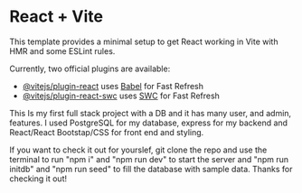 # React + Vite

This template provides a minimal setup to get React working in Vite with HMR and some ESLint rules.

Currently, two official plugins are available:

- [@vitejs/plugin-react](https://github.com/vitejs/vite-plugin-react/blob/main/packages/plugin-react/README.md) uses [Babel](https://babeljs.io/) for Fast Refresh
- [@vitejs/plugin-react-swc](https://github.com/vitejs/vite-plugin-react-swc) uses [SWC](https://swc.rs/) for Fast Refresh


This Is my first full stack project with a DB and it has many user, and admin, features. I used PostgreSQL for my database, express for my backend and React/React Bootstap/CSS for front end and styling.

If you want to check it out for yourslef, git clone the repo and use the terminal to run "npm i" and "npm run dev" to start the server and "npm run initdb" and "npm run seed" to fill the database with sample data. Thanks for checking it out!